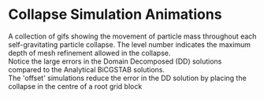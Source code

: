 # Collapse Simulation Animations
A collection of gifs showing the movement of particle mass throughout each self-gravitating particle collapse.
The level number indicates the maximum depth of mesh refinement allowed in the collapse.  
Notice the large errors in the Domain Decomposed (DD) solutions compared to the Analytical BiCGSTAB solutions.  
The 'offset' simulations reduce the error in the DD solution by placing the collapse in the centre of a root grid block
